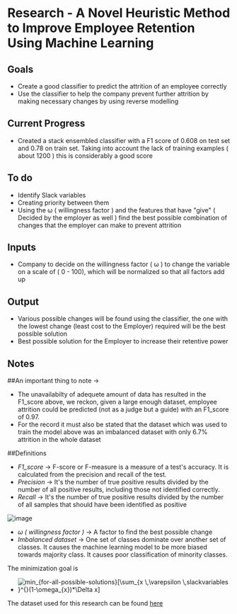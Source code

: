 # Research - A Novel Heuristic Method to Improve Employee Retention Using Machine Learning
## Goals
- Create a good classifier to predict the attrition of an employee correctly
- Use the classifier to help the company prevent further attrition by making necessary changes by using reverse modelling

## Current Progress
- Created a stack ensembled classifier with a F1 score of 0.608 on test set and 0.78 on train set. Taking into account the lack of training examples ( about 1200 ) this is considerably a good score

## To do
- Identify Slack variables
- Creating priority between them
- Using the ω ( willingness factor ) and the features that have "give" ( Decided by the employer as well ) find the best possible combination of changes that the employer can make to prevent attrition

## Inputs 
- Company to decide on the willingness factor ( ω ) to change the variable on a scale of ( 0 - 100), which will be normalized so that all factors add up 

## Output
- Various possible changes will be found using the classifier, the one with the lowest change (least cost to the Employer) required will be the best possible solution
- Best possible solution for the Employer to increase their retentive power

## Notes
##An important thing to note -> 
- The unavailabilty of adequete amount of data has resulted in the F1_score above, we reckon, given a large enough dataset, employee attrition could be predicted (not as a judge but a guide) with an F1_score of 0.97.
- For the record it must also be stated that the dataset which was used to train the model above was an imbalanced dataset with only 6.7% attrition in the whole dataset


##Definitions
- _F1_score_ -> F-score or F-measure is a measure of a test's accuracy. It is calculated from the precision and recall of the test.
- _Precision_ -> It's the number of true positive results divided by the number of all positive results, including those not identified correctly.
- _Recall_ -> It's the number of true positive results divided by the number of all samples that should have been identified as positive


![image](https://user-images.githubusercontent.com/46497726/111865493-55ee3280-898d-11eb-84d5-5a23f5d6a70d.png)


- _ω ( willingness factor )_ -> A factor to find the best possible change
- _Imbalanced dataset_ -> One set of classes dominate over another set of classes. It causes the machine learning model to be more biased towards majority class. It causes poor classification of minority classes.

The minimization goal is 
- <img src="https://latex.codecogs.com/png.latex?\inline&space;min_{for-all-possible-solutions}[\sum_{x&space;\,\varepsilon&space;\,slackvariables&space;}^{}(1-\omega_{x})*\Delta&space;x]" title="min_{for-all-possible-solutions}[\sum_{x \,\varepsilon \,slackvariables }^{}(1-\omega_{x})*\Delta x]" />

The dataset used for this research can be found [here](https://www.kaggle.com/pavansubhasht/ibm-hr-analytics-attrition-dataset)

